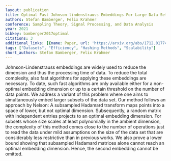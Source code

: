 ```yaml
---
layout: publication
title: Optimal Fast Johnson-lindenstrauss Embeddings For Large Data Sets
authors: Stefan Bamberger, Felix Krahmer
conference: Sampling Theory, Signal Processing, and Data Analysis
year: 2021
bibkey: bamberger2017optimal
citations: 3
additional_links: [{name: Paper, url: 'https://arxiv.org/abs/1712.01774'}]
tags: ["Datasets", "Efficiency", "Hashing Methods", "Scalability"]
short_authors: Stefan Bamberger, Felix Krahmer
---
```

Johnson-Lindenstrauss embeddings are widely used to reduce the dimension and
thus the processing time of data. To reduce the total complexity, also fast
algorithms for applying these embeddings are necessary. To date, such fast
algorithms are only available either for a non-optimal embedding dimension or
up to a certain threshold on the number of data points.
  We address a variant of this problem where one aims to simultaneously embed
larger subsets of the data set. Our method follows an approach by Nelson: A
subsampled Hadamard transform maps points into a space of lower, but not
optimal dimension. Subsequently, a random matrix with independent entries
projects to an optimal embedding dimension.
  For subsets whose size scales at least polynomially in the ambient dimension,
the complexity of this method comes close to the number of operations just to
read the data under mild assumptions on the size of the data set that are
considerably less restrictive than in previous works. We also prove a lower
bound showing that subsampled Hadamard matrices alone cannot reach an optimal
embedding dimension. Hence, the second embedding cannot be omitted.
